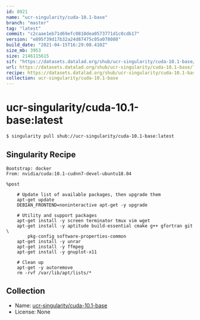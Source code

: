 ```yaml
---
id: 8921
name: "ucr-singularity/cuda-10.1-base"
branch: "master"
tag: "latest"
commit: "c2caae1eb71d69efc0810dea0573771d1c0cdb17"
version: "e895f39d17b32a24d87475c05a078080"
build_date: "2021-04-15T16:29:08.410Z"
size_mb: 3953
size: 2146115615
sif: "https://datasets.datalad.org/shub/ucr-singularity/cuda-10.1-base/latest/2021-04-15-c2caae1e-e895f39d/e895f39d17b32a24d87475c05a078080.simg"
url: https://datasets.datalad.org/shub/ucr-singularity/cuda-10.1-base/latest/2021-04-15-c2caae1e-e895f39d/
recipe: https://datasets.datalad.org/shub/ucr-singularity/cuda-10.1-base/latest/2021-04-15-c2caae1e-e895f39d/Singularity
collection: ucr-singularity/cuda-10.1-base
---
```


# ucr-singularity/cuda-10.1-base:latest

```bash
$ singularity pull shub://ucr-singularity/cuda-10.1-base:latest
```

## Singularity Recipe

```singularity
Bootstrap: docker
From: nvidia/cuda:10.1-cudnn7-devel-ubuntu18.04

%post

    # Update list of available packages, then upgrade them
    apt-get update
    DEBIAN_FRONTEND=noninteractive apt-get -y upgrade
    
    # Utility and support packages
    apt-get install -y screen terminator tmux vim wget 
    apt-get install -y aptitude build-essential cmake g++ gfortran git \
        pkg-config software-properties-common
    apt-get install -y unrar
    apt-get install -y ffmpeg
    apt-get install -y gnuplot-x11

    # Clean up
    apt-get -y autoremove
    rm -rvf /var/lib/apt/lists/*
```

## Collection

 - Name: [ucr-singularity/cuda-10.1-base](https://github.com/ucr-singularity/cuda-10.1-base)
 - License: None

